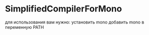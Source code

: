 # SimplifiedCompilerForMono
для использования вам нужно:
установить mono
добавить mono в переменную PATH

